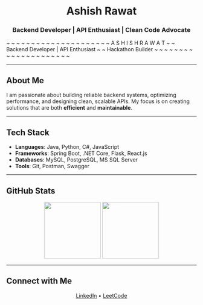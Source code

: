 <h1 align="center">Ashish Rawat</h1>
<h3 align="center">Backend Developer | API Enthusiast | Clean Code Advocate</h3>
    ~ ~ ~ ~ ~ ~ ~ ~ ~ ~ ~ ~ ~ ~ ~ ~ ~ ~ ~ ~
   ~    A S H I S H   R A W A T           ~
  ~  Backend Developer | API Enthusiast   ~
 ~        Hackathon Builder               ~
    ~ ~ ~ ~ ~ ~ ~ ~ ~ ~ ~ ~ ~ ~ ~ ~ ~ ~ ~ ~


---

## About Me  
I am passionate about building reliable backend systems, optimizing performance, and designing clean, scalable APIs. My focus is on creating solutions that are both **efficient** and **maintainable**.  

---

## Tech Stack  
- **Languages**: Java, Python, C#, JavaScript  
- **Frameworks**: Spring Boot, .NET Core, Flask, React.js  
- **Databases**: MySQL, PostgreSQL, MS SQL Server  
- **Tools**: Git, Postman, Swagger  

---

## GitHub Stats  
<p align="center">
  <img src="https://github-readme-stats.vercel.app/api?username=ashish252003&show_icons=true&hide_border=true&theme=transparent" height="150" />
  <img src="https://github-readme-streak-stats.herokuapp.com/?user=ashish252003&hide_border=true&theme=transparent" height="150" />
</p>

---

## Connect with Me  
<p align="center">
  <a href="https://www.linkedin.com/in/ashish-rawat-a0ba1a251" target="_blank">LinkedIn</a> •
  <a href="https://leetcode.com/ashish_252003" target="_blank">LeetCode</a>
</p>
